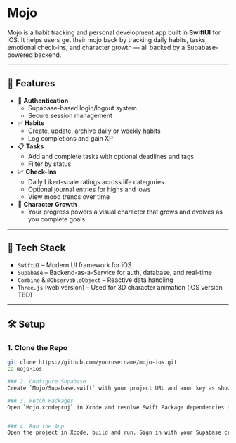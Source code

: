 # Mojo

Mojo is a habit tracking and personal development app built in **SwiftUI** for iOS. It helps users get their mojo back by tracking daily habits, tasks, emotional check-ins, and character growth — all backed by a Supabase-powered backend.

---

## 🚀 Features

- 🔐 **Authentication**
  - Supabase-based login/logout system
  - Secure session management
- ✅ **Habits**
  - Create, update, archive daily or weekly habits
  - Log completions and gain XP
- 📋 **Tasks**
  - Add and complete tasks with optional deadlines and tags
  - Filter by status
- 📈 **Check-Ins**
  - Daily Likert-scale ratings across life categories
  - Optional journal entries for highs and lows
  - View mood trends over time
- 🌱 **Character Growth**
  - Your progress powers a visual character that grows and evolves as you complete goals

---

## 🧱 Tech Stack

- `SwiftUI` – Modern UI framework for iOS
- `Supabase` – Backend-as-a-Service for auth, database, and real-time
- `Combine` & `@ObservableObject` – Reactive data handling
- `Three.js` (web version) – Used for 3D character animation (iOS version TBD)

---

## 🛠️ Setup

### 1. Clone the Repo
```bash
git clone https://github.com/yourusername/mojo-ios.git
cd mojo-ios

### 2. Configure Supabase
Create `Mojo/Supabase.swift` with your project URL and anon key as shown in the source.

### 3. Fetch Packages
Open `Mojo.xcodeproj` in Xcode and resolve Swift Package dependencies to download the `supabase-swift` package.


### 4. Run the App
Open the project in Xcode, build and run. Sign in with your Supabase credentials on the login screen. Use the Sign Out button in the Todos list to end your session.
